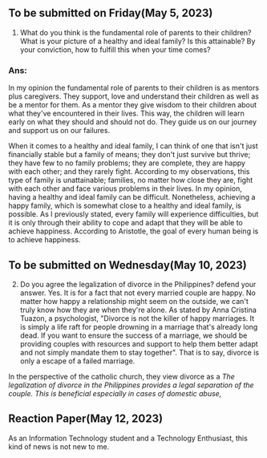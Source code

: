 ## To be submitted on Friday(May 5, 2023)
1. What do you think is the fundamental role of parents to their children? What is your picture of a healthy and ideal family? Is this attainable? By your conviction, how to fulfill this when your time comes?

### Ans:
In my opinion the fundamental role of parents to their children is as mentors plus caregivers. They support, love and understand their children as well as be a mentor for them. As a mentor they give wisdom to their children about what they've encountered in their lives. This way, the children will learn early on what they should and should not do. They guide us on our journey and support us on our failures.

When it comes to a healthy and ideal family, I can think of one that isn't just financially stable but a family of means; they don't just survive but thrive; they have few to no family problems; they are complete, they are happy with each other; and they rarely fight. According to my observations, this type of family is unattainable; families, no matter how close they are, fight with each other and face various problems in their lives. In my opinion, having a healthy and ideal family can be difficult. Nonetheless, achieving a happy family, which is somewhat close to a healthy and ideal family, is possible. As I previously stated, every family will experience difficulties, but it is only through their ability to cope and adapt that they will be able to achieve happiness. According to Aristotle, the goal of every human being is to achieve happiness.

## To be submitted on Wednesday(May 10, 2023)
2. Do you agree the legalization of divorce in the Philippines? defend your answer.
Yes. It is for a fact that not every married couple are happy. No matter how happy a relationship might seem on the outside, we can't truly know how they are when they're alone.  As stated by Anna Cristina Tuazon, a psychologist, "Divorce is not the killer of happy marriages. It is simply a life raft for people drowning in a marriage that's already long dead. If you want to ensure the success of a marriage, we should be providing couples with resources and support to help them better adapt and not simply mandate them to stay together". That is to say, divorce is only a escape of a failed marriage.

In the perspective of the catholic church, they view divorce as a *The legalization of divorce in the Philippines provides a legal separation of the couple. This is beneficial especially in cases of domestic abuse,* 



## Reaction Paper(May 12, 2023)
As an Information Technology student and a Technology Enthusiast, this kind of news is not new to me. 
